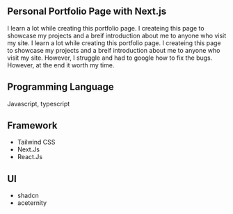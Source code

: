## Personal Portfolio Page with Next.js

I learn a lot while creating this portfolio page. I createing this page to showcase my projects and a breif introduction about me to anyone who visit my site.
I learn a lot while creating this portfolio page. I createing this page to showcase my projects and a breif introduction about me to anyone who visit my site. However, I struggle and had to google how to fix the bugs. However, at the end it worth my time.

## Programming Language

Javascript, typescript

## Framework

* Tailwind CSS
* Next.Js
* React.Js

## UI
* shadcn
* aceternity

